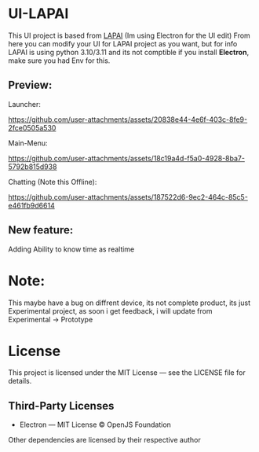 # UI-LAPAI
This UI project is based from [LAPAI](https://github.com/NaosaikaDevelopment/LAPAI_Project_Experimental) (Im using Electron for the UI edit) From here you can modify your UI for LAPAI project as you want, but for info LAPAI is using python 3.10/3.11 and its not comptible if you install ****Electron****, make sure you had Env for this.
## Preview:

Launcher:

https://github.com/user-attachments/assets/20838e44-4e6f-403c-8fe9-2fce0505a530

Main-Menu: 

https://github.com/user-attachments/assets/18c19a4d-f5a0-4928-8ba7-5792b815d938

Chatting (Note this Offline): 


https://github.com/user-attachments/assets/187522d6-9ec2-464c-85c5-e461fb9d6614

## New feature:
Adding Ability to know time as realtime

# Note:
This maybe have a bug on diffrent device, its not complete product, its just Experimental project, as soon i get feedback, i will update from Experimental -> Prototype


# License
This project is licensed under the MIT License — see the LICENSE file for details.

## Third-Party Licenses
- Electron — MIT License © OpenJS Foundation

Other dependencies are licensed by their respective author
